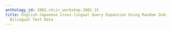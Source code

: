 ```yaml
---
anthology_id: 2002.ntcir_workshop-2002.15
title: English-Japanese Cross-lingual Query Expansion Using Random Indexing of Aligned
  Bilingual Text Data
---
```

